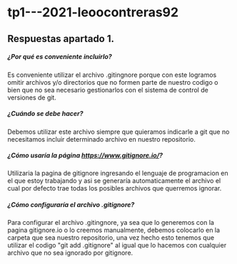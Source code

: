 # tp1---2021-leoocontreras92

## Respuestas apartado 1.


##### ¿Por qué es conveniente incluirlo?

Es conveniente utilizar el archivo .gitingnore porque con este logramos omitir archivos y/o directorios que no formen parte de nuestro codigo o bien que no sea necesario gestionarlos con el sistema de control de versiones de git.


##### ¿Cuándo se debe hacer?

Debemos utilizar este archivo siempre que quieramos indicarle a git que no necesitamos incluir determinado archivo en nuestro repositorio.


##### ¿Cómo usaría la página https://www.gitignore.io/?

Utilizaria la pagina de gitignore ingresando el lenguaje de programacion en el que estoy trabajando y asi se generaría automaticamente el archivo el cual por defecto trae todas los posibles archivos que querremos ignorar.


##### ¿Cómo configuraría el archivo .gitignore?

Para configurar el archivo .gitingnore, ya sea que lo generemos con la pagina gitignore.io o lo creemos manualmente, debemos colocarlo en la carpeta que sea nuestro repositorio, una vez hecho esto tenemos que utilizar el codigo "git add .gitignore" al igual que lo hacemos con cualquier archivo que no sea ignorado por gitignore.
